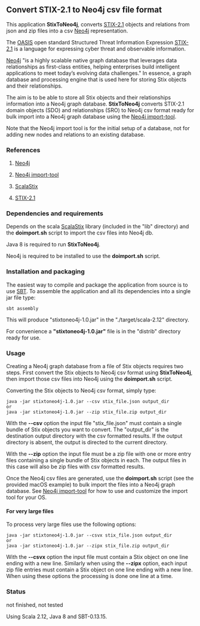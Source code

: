 ## Convert STIX-2.1 to Neo4j csv file format 

This application **StixToNeo4j**, converts [STIX-2.1](https://docs.google.com/document/d/1yvqWaPPnPW-2NiVCLqzRszcx91ffMowfT5MmE9Nsy_w/edit#) 
objects and relations from json and zip files into a csv [Neo4j](https://neo4j.com/)  representation. 

The [OASIS](https://www.oasis-open.org/) open standard Structured Threat Information Expression [STIX-2.1](https://docs.google.com/document/d/1yvqWaPPnPW-2NiVCLqzRszcx91ffMowfT5MmE9Nsy_w/edit#) 
is a language for expressing cyber threat and observable information.

[Neo4j](https://neo4j.com/) "is a highly scalable native graph database that leverages data 
relationships as first-class entities, helping enterprises build intelligent applications 
to meet today’s evolving data challenges."
In essence, a graph database and processing engine that is used here for storing Stix objects 
and their relationships.
 
The aim is to be able to store all Stix objects and their 
relationships information into a Neo4j graph database. 
**StixToNeo4j** converts STIX-2.1 domain objects (SDO) and relationships (SRO) to Neo4j csv format ready for 
bulk import into a Neo4j graph database using the [Neo4j import-tool](http://neo4j.com/docs/operations-manual/3.2/tutorial/import-tool/). 
           
Note that the Neo4j import tool is for the initial setup of a database, not for adding new nodes and relations to an existing database.           
           
### References
 
1) [Neo4j](https://neo4j.com/)

2) [Neo4j import-tool](http://neo4j.com/docs/operations-manual/3.2/tutorial/import-tool/) 

3) [ScalaStix](https://github.com/workingDog/scalastix)

4) [STIX-2.1](https://docs.google.com/document/d/1yvqWaPPnPW-2NiVCLqzRszcx91ffMowfT5MmE9Nsy_w/edit)

### Dependencies and requirements

Depends on the scala [ScalaStix](https://github.com/workingDog/scalastix) library
(included in the "lib" directory) and the **doimport.sh** script to import the csv files into Neo4j db.

Java 8 is required to run **StixToNeo4j**. 

Neo4j is required to be installed to use the **doimport.sh** script.

### Installation and packaging

The easiest way to compile and package the application from source is to use [SBT](http://www.scala-sbt.org/).
To assemble the application and all its dependencies into a single jar file type:

    sbt assembly

This will produce "stixtoneo4j-1.0.jar" in the "./target/scala-2.12" directory.

For convenience a **"stixtoneo4j-1.0.jar"** file is in the "distrib" directory ready for use.

### Usage

Creating a Neo4j graph database from a file of Stix objects requires two steps.
First convert the Stix objects to Neo4j csv format using **StixToNeo4j**, 
then import those csv files into Neo4j using the **doimport.sh** script. 

Converting the Stix objects to Neo4j csv format, simply type:
 
    java -jar stixtoneo4j-1.0.jar --csv stix_file.json output_dir
    or
    java -jar stixtoneo4j-1.0.jar --zip stix_file.zip output_dir
 
With the **--csv** option the input file "stix_file.json" must contain a single 
bundle of Stix objects you want to convert. The "output_dir" is the destination output directory 
with the csv formatted results. If the output directory is absent, the output is directed to the current 
directory.
 
With the **--zip** option the input file must be a zip file with one or more entry files 
containing a single bundle of Stix objects in each. The output files in this case 
will also be zip files with csv formatted results.
 
Once the Neo4j csv files are generated, use the **doimport.sh** script (see the provided macOS example) to bulk import the files into 
a Neo4j graph database. 
See [Neo4j import-tool](http://neo4j.com/docs/operations-manual/3.2/tutorial/import-tool/) for how to use and 
customize the import tool for your OS.

#### For very large files

To process very large files use the following options:

    java -jar stixtoneo4j-1.0.jar --csvx stix_file.json output_dir
    or
    java -jar stixtoneo4j-1.0.jar --zipx stix_file.zip output_dir

With the **--csvx** option the input file must contain a Stix object on one line 
ending with a new line. Similarly when using the **--zipx** option, each input zip file entries must 
contain a Stix object on one line ending with a new line. When using these options 
the processing is done one line at a time.
 
 
### Status

not finished, not tested

Using Scala 2.12, Java 8 and SBT-0.13.15.



